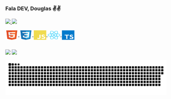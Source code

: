 ### Fala DEV, Douglas ✌✌

 <div>
  <a href="https://github.com/douglasrc">
  <img height="170em"  src="https://github-readme-stats.vercel.app/api?username=douglasrc&show_icons=true&theme=synthwave&include_all_commits=true&count_private=true"/>
  <img height="170em"  src="https://github-readme-stats.vercel.app/api/top-langs/?username=douglasrc&layout=compact&langs_count=7&theme=synthwave"/>
</div>
<div style="display: inline_block"><br>
  <img align="center" alt="HTML" height="30" width="40" src="https://raw.githubusercontent.com/devicons/devicon/master/icons/html5/html5-original.svg">
  <img align="center" alt="CSS" height="30" width="40" src="https://raw.githubusercontent.com/devicons/devicon/master/icons/css3/css3-original.svg">
  <img align="center" alt="JS" height="30" width="40" src="https://raw.githubusercontent.com/devicons/devicon/master/icons/javascript/javascript-plain.svg">
  <img align="center" alt="React" height="30" width="40" src="https://raw.githubusercontent.com/devicons/devicon/master/icons/react/react-original.svg">
  <img align="center" alt="TS" height="30" width="40" src="https://raw.githubusercontent.com/devicons/devicon/master/icons/typescript/typescript-plain.svg">
</div>
  
  ##

 <div> 
  <a href="https://www.instagram.com/douglasr25/" target="_blank"><img src="https://img.shields.io/badge/-Instagram-%23E4405F?style=for-the-badge&logo=instagram&logoColor=white" target="_blank"></a>
  <a href="https://www.linkedin.com/in/douglas-carvalho-71a906177/" target="_blank"><img src="https://img.shields.io/badge/-LinkedIn-%230077B5?style=for-the-badge&logo=linkedin&logoColor=white" target="_blank"></a> 
 
  ![Snake animation](https://github.com/douglasrc/douglasrc/blob/output/github-contribution-grid-snake.svg)
 
</div>
